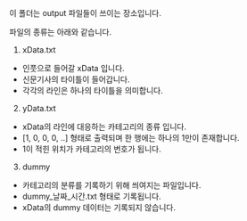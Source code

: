 이 폴더는 output 파일들이 쓰이는 장소입니다.


파일의 종류는 아래와 같습니다.
 1. xData.txt
   - 인풋으로 들어갈 xData 입니다.
   - 신문기사의 타이틀이 들어갑니다.
   - 각각의 라인은 하나의 타이틀을 의미합니다.

 2. yData.txt
   - xData의 라인에 대응하는 카테고리의 종류 입니다.
   - [1, 0, 0, 0, ..] 형태로 출력되며 한 행에는 하나의 1만이 존재합니다.
   - 1이 적힌 위치가 카테고리의 번호가 됩니다.
   
 3. dummy 
   - 카테고리의 분류를 기록하기 위해 씌여지는 파일입니다.
   - dummy_날짜_시간.txt 형태로 기록됩니다.
   - xData의 dummy 데이터는 기록되지 않습니다. 